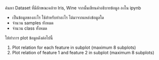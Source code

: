 ค้นหา Dataset ที่มีลักษณะคล้าย Iris, Wine จากนั้นเขียนคำอธิบายข้อมูล ลงใน ipynb
  - เป็นข้อมูลของอะไร ใช้สำหรับทำอะไร ได้มาจากแหล่งข้อมูลใด
  - จำนวน samples ทังหมด
  - จำนวน class ทั้งหมด

ให้ทำการ plot ข้อมูลดังต่อไปนี้
  1. Plot relation for each feature in subplot (maximum 8 subplots)
  2. Plot relation of feature 1 and feature 2 in subplot (maximum 8 subplots)
